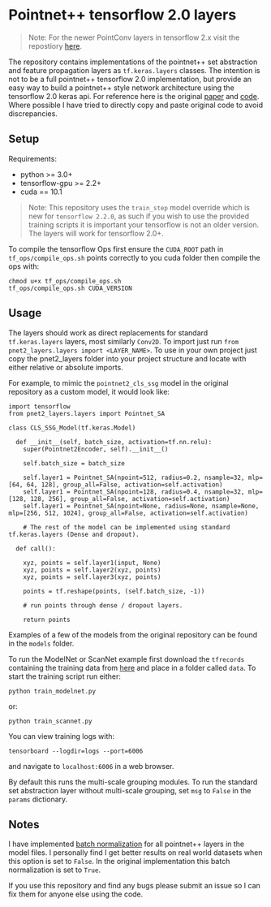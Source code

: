 # Pointnet++ tensorflow 2.0 layers

> Note: For the newer PointConv layers in tensorflow 2.x visit the repostiory [here](https://github.com/dgriffiths3/pointconv-tensorflow2).

The repository contains implementations of the pointnet++ set abstraction and feature propagation layers as `tf.keras.layers` classes. The intention is not to be a full pointnet++ tensorflow 2.0 implementation, but provide an easy way to build a pointnet++ style network architecture using the tensorflow 2.0 keras api. For reference here is the original [paper](https://arxiv.org/pdf/1706.02413.pdf) and [code](https://github.com/charlesq34/pointnet2). Where possible I have tried to directly copy and paste original code to avoid discrepancies.

## Setup

Requirements:

* python >= 3.0+
* tensorflow-gpu >= 2.2+
* cuda == 10.1
> Note: This repository uses the `train_step` model override which is new for `tensorflow 2.2.0`, as such if you wish to use the provided training scripts it is important your tensorflow is not an older version. The layers will work for tensorflow 2.0+.

To compile the tensorflow Ops first ensure the `CUDA_ROOT` path in `tf_ops/compile_ops.sh` points correctly to you cuda folder then compile the ops with:

```
chmod u+x tf_ops/compile_ops.sh
tf_ops/compile_ops.sh CUDA_VERSION
```

## Usage

The layers should work as direct replacements for standard `tf.keras.layers` layers, most similarly `Conv2D`. To import just run `from pnet2_layers.layers import <LAYER_NAME>`. To use in your own project just copy the pnet2_layers folder into your project structure and locate with either relative or absolute imports.

For example, to mimic the `pointnet2_cls_ssg` model in the original repository as a custom model, it would look like:

```
import tensorflow
from pnet2_layers.layers import Pointnet_SA

class CLS_SSG_Model(tf.keras.Model)

  def __init__(self, batch_size, activation=tf.nn.relu):
    super(Pointnet2Encoder, self).__init__()

    self.batch_size = batch_size

    self.layer1 = Pointnet_SA(npoint=512, radius=0.2, nsample=32, mlp=[64, 64, 128], group_all=False, activation=self.activation)
    self.layer1 = Pointnet_SA(npoint=128, radius=0.4, nsample=32, mlp=[128, 128, 256], group_all=False, activation=self.activation)
    self.layer1 = Pointnet_SA(npoint=None, radius=None, nsample=None, mlp=[256, 512, 1024], group_all=False, activation=self.activation)

    # The rest of the model can be implemented using standard tf.keras.layers (Dense and dropout).

  def call():

    xyz, points = self.layer1(input, None)
    xyz, points = self.layer2(xyz, points)
    xyz, points = self.layer3(xyz, points)

    points = tf.reshape(points, (self.batch_size, -1))

    # run points through dense / dropout layers.

    return points
```

Examples of a few of the models from the original repository can be found in the `models` folder.

To run the ModelNet or ScanNet example first download the `tfrecords` containing the training data from [here](https://drive.google.com/open?id=1v5B68RHgDI95KM4EhDrRJxLacJAHcoxz) and place in a folder called `data`. To start the training script run either:

```
python train_modelnet.py
```
or:
```
python train_scannet.py
```

You can view training logs with:

```
tensorboard --logdir=logs --port=6006
```

and navigate to `localhost:6006` in a web browser.

By default this runs the multi-scale grouping modules. To run the standard set abstraction layer without multi-scale grouping, set `msg` to `False` in the `params` dictionary.

## Notes

I have implemented [batch normalization](https://towardsdatascience.com/batch-normalization-in-neural-networks-1ac91516821c) for all pointnet++ layers in the model files. I personally find I get better results on real world datasets when this option is set to `False`. In the original implementation this batch normalization is set to `True`.

If you use this repository and find any bugs please submit an issue so I can fix them for anyone else using the code.
